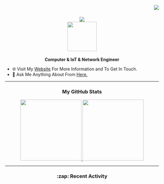 <img align="right" src="https://visitor-badge.laobi.icu/badge?page_id=knetrix">

<h1 align="center">
  <a href="https://git.io/typing-svg">
    <img src="https://readme-typing-svg.herokuapp.com/?lines=Hi+There!+👋;I'm+Mustafa;&center=true&size=30">
  </a>
<div align="center">
<img align='center' src="https://media.giphy.com/media/LmNwrBhejkK9EFP504/giphy.gif" width=96>
</div>
</h1>

<p align="center"><b>Computer & IoT & Network Engineer</b></p>

- 🌐 Visit My [Website](https://www.knetrix.com/) For More Information and To Get In Touch.
- 💬 Ask Me Anything About From <a href="https://github.com/knetrix/knetrix/issues" title="Issues">Here.</a>

---

<h3 align="center">My GitHub Stats </h3>
<div align="center">
<a href="https://github.com/knetrix">
  <img height="200em" src="https://github-readme-stats.vercel.app/api?username=knetrix&count_private=true&show_icons=true&theme=chartreuse-dark" />
  </a>
  <a href="https://github.com/knetrix">
    <img height="200em" src="https://github-readme-stats.vercel.app/api/top-langs/?username=knetrix&layout=compact&theme=chartreuse-dark&langs_count=8" /></a>
</div>

---

<h3 align="center"> :zap: Recent Activity</h3>

<!--START_SECTION:activity-->
